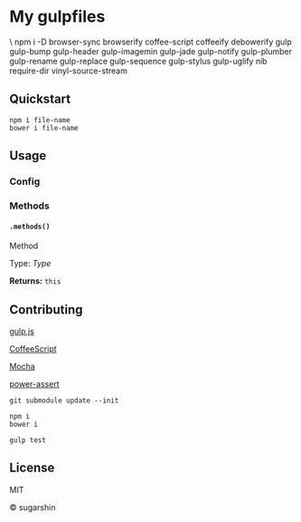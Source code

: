 # My gulpfiles

\ npm i -D browser-sync browserify coffee-script coffeeify debowerify gulp gulp-bump gulp-header gulp-imagemin gulp-jade gulp-notify gulp-plumber gulp-rename gulp-replace gulp-sequence gulp-stylus gulp-uglify nib require-dir vinyl-source-stream

## Quickstart

```shell
npm i file-name
bower i file-name
```

## Usage

### Config

### Methods

#### `.methods()`

Method

Type: *Type*

**Returns:** `this`

## Contributing

[gulp.js](//gulpjs.com/)

[CoffeeScript](//coffeescript.org/)

[Mocha](//mochajs.org/)

[power-assert](//github.com/twada/power-assert)

```shell
git submodule update --init

npm i
bower i

gulp test
```

## License

MIT

© sugarshin
